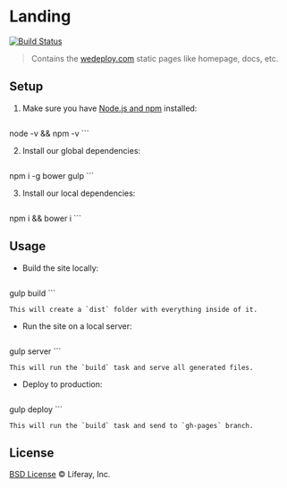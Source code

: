 # Landing

[![Build Status](https://travis-ci.com/wedeploy/landing.svg?token=ixZ9XiEPW4YH62ixq7Av)](https://travis-ci.com/wedeploy/landing)

> Contains the [wedeploy.com](http://wedeploy.com) static pages like homepage, docs, etc.

## Setup

1. Make sure you have [Node.js and npm](https://nodejs.org/en/download/) installed:

	```sh
node -v && npm -v
	```

2. Install our global dependencies:

	```sh
npm i -g bower gulp
	```

3. Install our local dependencies:

	```sh
npm i && bower i
	```

## Usage

* Build the site locally:

	```
gulp build
	```

	This will create a `dist` folder with everything inside of it.

* Run the site on a local server:

	```
gulp server
	```

	This will run the `build` task and serve all generated files.

* Deploy to production:

	```
gulp deploy
	```

	This will run the `build` task and send to `gh-pages` branch.

## License

[BSD License](./LICENSE.md) © Liferay, Inc.
